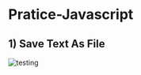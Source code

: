 # Pratice-Javascript

## 1) Save Text As File
![testing](https://user-images.githubusercontent.com/102286483/216158452-9dac8df7-5cb5-484a-845f-e2572f0ec357.gif)
